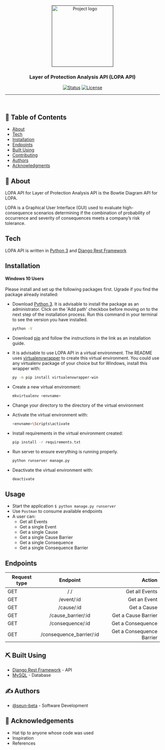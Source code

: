 <p align="center">
  <a href="" rel="noopener">
 <img width=200px height=200px src="https://i.imgur.com/6wj0hh6.jpg" alt="Project logo"></a>
</p>

<h3 align="center">Layer of Protection Analysis API (<strong>LOPA API</strong>)</h3>

<div align="center">

[![Status](https://img.shields.io/badge/status-active-success.svg)]()
[![License](https://img.shields.io/badge/license-MIT-blue.svg)](/LICENSE)

</div>

---


<p align="center">
    <br> 
</p>

## 📝 Table of Contents

- [About](#about)
- [Tech](#tech)
- [Installation](#installation)
- [Endpoints](#endpoints)
- [Built Using](#built_using)
- [Contributing](../CONTRIBUTING.md)
- [Authors](#authors)
- [Acknowledgments](#acknowledgement)


## 🧐 About <a name = "about"></a>

LOPA API for Layer of Protection Analysis API is the Bowtie Diagram API for LOPA.

LOPA is a Graphical User Interface (GUI) used to evaluate high-consequence scenarios determining if the combination of probability of occurrence and severity of consequences meets a company’s risk tolerance. 

## Tech <a name = "tech"></a>

LOPA API is written in [Python 3](https://www.python.org) and [Django Rest Framework](http://www.django-rest-framework.org/)
  
## Installation  <a name = "installation"></a>
  
#### Windows 10 Users

Please install and set up the following packages first. Ugrade if you find the package already installed:  
* Download [Python 3](https://www.python.org/downloads/). It is advisable to install the package as an administrator. Click on the 'Add path' checkbox before moving on to the next step of the installation process. Run this command in your terminal to see the version you have installed.  
  ```sh
  python -V
  ```  
* Download [pip](https://pip.pypa.io/en/latest/installing) and follow the instructions in the link as an installation guide.  

* It is advisable to use LOPA API in a virtual environment. The README uses [virtualenvwrapper](https://virtualenvwrapper.readthedocs.io/en/latest/install.html#basic-installation) to create this virtual environment. You could use any virtualenv package of your choice but for Windows, install this wrapper with:
  ```sh 
  py -m pip install virtualenvwrapper-win 
  ```
  
* Create a new virtual environment:
  ```sh
  mkvirtualenv <envname>
  ```
* Change your directory to the directory of the virtual environment

* Activate the virtual environment with:
  ```sh
  <envname>\Scripts\activate
  ```
* Install requirements in the virtual environment created:

  ```sh
  pip install -r requirements.txt
  ```
* Run server to ensure everything is running properly.
  ```sh
  python runserver manage.py
  ```
* Deactivate the virtual environment with:
  ```sh
  deactivate
  ```


## Usage
* Start the application `$ python manage.py runserver`
* Use `Postman` to consume available endpoints
* A user can:
  * Get all Events
  * Get a single Event
  * Get a single Cause
  * Get a single Cause Barrier
  * Get a single Consequence
  * Get a single Consequence Barrier

## Endpoints<a name = "endpoints"></a>
| Request type      | Endpoint          | Action |
| ------------- |:-------------:| -----:|
| GET         | / / | Get all Events|
| GET         | /event/:id  | Get an Event |
| GET         | /cause/:id  | Get a Cause |
| GET         | /cause_barrier/:id  | Get a Cause Barrier |
| GET          | /consequence/:id      | Get a Consequence
| GET        | /consequence_barrier/:id  | Get a Consequence Barrier |



## ⛏️ Built Using <a name = "built_using"></a>

- [Django Rest Framework](http://www.django-rest-framework.org/) - API
- [MySQL](https://www.mysql.com/) - Database


## ✍️ Authors <a name = "authors"></a>

- [@seun-beta](https://github.com/seun-beta) - Software Development



## 🎉 Acknowledgements <a name = "acknowledgement"></a>

- Hat tip to anyone whose code was used
- Inspiration
- References
